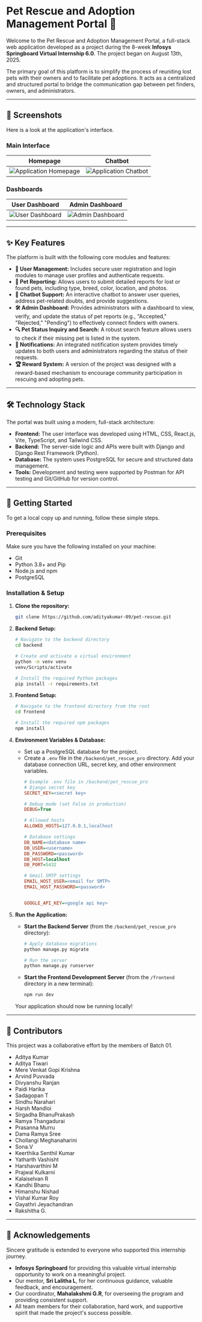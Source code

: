 # Pet Rescue and Adoption Management Portal 🐾

Welcome to the Pet Rescue and Adoption Management Portal, a full-stack web application developed as a project during the 8-week **Infosys Springboard Virtual Internship 6.0**. The project began on August 13th, 2025.

The primary goal of this platform is to simplify the process of reuniting lost pets with their owners and to facilitate pet adoptions. It acts as a centralized and structured portal to bridge the communication gap between pet finders, owners, and administrators.

---

## 📸 Screenshots

Here is a look at the application's interface.

### Main Interface
| Homepage | Chatbot |
| :---: | :---: |
| ![Application Homepage](./screenshot/Homepage.png) | ![Application Chatbot](./screenshot/Chat-Bot.png) |

### Dashboards
| User Dashboard | Admin Dashboard |
| :---: | :---: |
| ![User Dashboard](./screenshot/User-Dashboard.png) | ![Admin Dashboard](./screenshot/Admin-Dashboard.png) |

---

## ✨ Key Features

The platform is built with the following core modules and features:

* **👤 User Management:** Includes secure user registration and login modules to manage user profiles and authenticate requests.
* **📝 Pet Reporting:** Allows users to submit detailed reports for lost or found pets, including type, breed, color, location, and photos.
* **💬 Chatbot Support:** An interactive chatbot to answer user queries, address pet-related doubts, and provide suggestions.
* **🛠️ Admin Dashboard:** Provides administrators with a dashboard to view, verify, and update the status of pet reports (e.g., "Accepted," "Rejected," "Pending") to effectively connect finders with owners.
* **🔍 Pet Status Inquiry and Search:** A robust search feature allows users to check if their missing pet is listed in the system.
* **🔔 Notifications:** An integrated notification system provides timely updates to both users and administrators regarding the status of their requests.
* **🏆 Reward System:** A version of the project was designed with a reward-based mechanism to encourage community participation in rescuing and adopting pets.

---

## 🛠️ Technology Stack

The portal was built using a modern, full-stack architecture:

* **Frontend:** The user interface was developed using HTML, CSS, React.js, Vite, TypeScript, and Tailwind CSS.
* **Backend:** The server-side logic and APIs were built with Django and Django Rest Framework (Python).
* **Database:** The system uses PostgreSQL for secure and structured data management.
* **Tools:** Development and testing were supported by Postman for API testing and Git/GitHub for version control.

---

## 🚀 Getting Started

To get a local copy up and running, follow these simple steps.

### Prerequisites

Make sure you have the following installed on your machine:
* Git
* Python 3.8+ and Pip
* Node.js and npm
* PostgreSQL

### Installation & Setup

1.  **Clone the repository:**
    ```sh
    git clone https://github.com/adityakumar-09/pet-rescue.git
    ```

2.  **Backend Setup:**
    ```sh
    # Navigate to the backend directory
    cd backend

    # Create and activate a virtual environment
    python -m venv venv
    venv/Scripts/activate

    # Install the required Python packages
    pip install -r requirements.txt
    ```

3.  **Frontend Setup:**
    ```sh
    # Navigate to the frontend directory from the root
    cd frontend

    # Install the required npm packages
    npm install
    ```

4.  **Environment Variables & Database:**
    * Set up a PostgreSQL database for the project.
    * Create a `.env` file in the `/backend/pet_rescue_pro` directory. Add your database connection URL, secret key, and other environment variables.
        ```ini
        # Example .env file in /backend/pet_rescue_pro
        # Django secret key
        SECRET_KEY=<secret key>

        # Debug mode (set False in production)
        DEBUG=True

        # Allowed hosts
        ALLOWED_HOSTS=127.0.0.1,localhost

        # Database settings
        DB_NAME=<database name>
        DB_USER=<username>
        DB_PASSWORD=<password>
        DB_HOST=localhost
        DB_PORT=5432

        # Gmail SMTP settings
        EMAIL_HOST_USER=<email for SMTP>
        EMAIL_HOST_PASSWORD=<password>


        GOOGLE_API_KEY=<google api key>
        ```

5.  **Run the Application:**
    * **Start the Backend Server** (from the `/backend/pet_rescue_pro` directory):
        ```sh
        # Apply database migrations
        python manage.py migrate

        # Run the server
        python manage.py runserver
        ```
    * **Start the Frontend Development Server** (from the `/frontend` directory in a new terminal):
        ```sh
        npm run dev
        ```
    Your application should now be running locally!

---

## 🤝 Contributors

This project was a collaborative effort by the members of Batch 01.

* Aditya Kumar
* Aditya Tiwari
* Mere Venkat Gopi Krishna
* Arvind Puvvada
* Divyanshu Ranjan
* Paidi Harika
* Sadagopan T
* Sindhu Narahari
* Harsh Mandloi
* Sirgadha BhanuPrakash
* Ramya Thangadurai
* Prasanna Murru
* Dama Ramya Sree
* Chollangi Meghanaharini
* Sona.V
* Keerthika Senthil Kumar
* Yatharth Vashisht
* Harshavarthini M
* Prajwal Kulkarni
* Kalaiselvan R
* Kandhi Bhanu
* Himanshu Nishad
* Vishal Kumar Roy
* Gayathri Jeyachandran
* Rakshitha G.

---

## 🙏 Acknowledgements

Sincere gratitude is extended to everyone who supported this internship journey.

* **Infosys Springboard** for providing this valuable virtual internship opportunity to work on a meaningful project.
* Our mentor, **Sri Lalitha L**, for her continuous guidance, valuable feedback, and encouragement.
* Our coordinator, **Mahalakshmi G.R**, for overseeing the program and providing consistent support.
* All team members for their collaboration, hard work, and supportive spirit that made the project's success possible.
